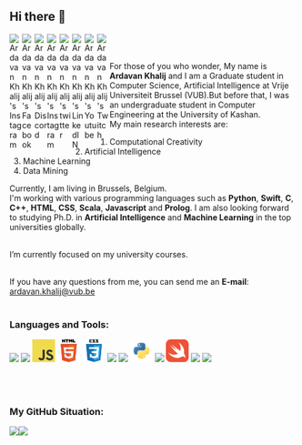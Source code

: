 ## Hi there 👋 

<a href="https://www.instagram.com/ardavan.a_khalij/">
  <img align="left" alt="Ardavan Khalij's Instagram" width="22px" src="https://raw.githubusercontent.com/Raymo111/Raymo111/master/socials/instagram.svg" />
</a>
<a href="https://www.facebook.com/ardavan.khalij">
  <img align="left" alt="Ardavan Khalij's Facebook" width="22px" src="https://cdn-icons-png.flaticon.com/512/2111/2111398.png" />
</a>
<a href="https://www.discord.com/ardavan_khalij/">
  <img align="left" alt="Ardavan Khalij's Discord" width="22px" src="https://raw.githubusercontent.com/peterthehan/peterthehan/master/assets/discord.svg" />
</a>
<a href="https://www.instagram.com/ardavan_music/">
  <img align="left" alt="Ardavan Khalij's Instagram" width="22px" src="https://raw.githubusercontent.com/Raymo111/Raymo111/master/socials/instagram.svg" />
</a>
<a href="https://twitter.com/ardavan_khalij">
  <img align="left" alt="Ardavan Khalij's twitter" width="22px" src="https://raw.githubusercontent.com/peterthehan/peterthehan/master/assets/twitter.svg" />
</a>
<a href="https://www.linkedin.com/in/ardavan-khalij-a217a3175/">
  <img align="left" alt="Ardavan Khalij's LinkedIN" width="22px" src="https://raw.githubusercontent.com/peterthehan/peterthehan/master/assets/linkedin.svg" />
</a>
<a href="https://www.youtube.com/channel/UCYP81Ay41cZFnR0-Qx4-9Hw">
  <img align="left" alt="Ardavan Khalij's Youtube" width="22px" src="https://raw.githubusercontent.com/peterthehan/peterthehan/master/assets/youtube.svg" />
</a>
<a href="https://www.twitch.tv/ardavan_khalij">
  <img align="left" alt="Ardavan Khalij's Twitch" width="22px" src="https://raw.githubusercontent.com/peterthehan/peterthehan/master/assets/twitch.svg" />
</a>
<br/><br/>


For those of you who wonder, My name is **Ardavan Khalij** and I am a Graduate student in Computer Science, Artificial Intelligence at Vrije Universiteit Brussel (VUB).But before that, I was an undergraduate student in Computer Engineering at the University of Kashan.<br/>
My main research interests are:<br/>
1. Computational Creativity
2. Artificial Intelligence
3. Machine Learning
4. Data Mining <br/>

Currently, I am living in Brussels, Belgium.<br/>
I'm working with various programming languages such as **Python**, **Swift**, **C**, **C++**, **HTML**, **CSS**, **Scala**, **Javascript** and **Prolog**. I am also looking forward to studying Ph.D. in **Artificial Intelligence** and **Machine Learning** in the top universities globally.<br/><br/>

I’m currently focused on my university courses.<br/><br/>

If you have any questions from me, you can send me an **E-mail**:<br/>
ardavan.khalij@vub.be<br/><br/>

### Languages and Tools:  

<code><img height="40" src="https://cdn-icons-png.flaticon.com/512/6132/6132220.png"></code>
<code><img height="40" src="https://cdn.icon-icons.com/icons2/2107/PNG/512/file_type_prolog_icon_130230.png"></code>
<code><img height="40" src="https://raw.githubusercontent.com/github/explore/80688e429a7d4ef2fca1e82350fe8e3517d3494d/topics/javascript/javascript.png"></code>
<code><img height="40" src="https://raw.githubusercontent.com/github/explore/80688e429a7d4ef2fca1e82350fe8e3517d3494d/topics/html/html.png"></code>
<code><img height="40" src="https://raw.githubusercontent.com/github/explore/80688e429a7d4ef2fca1e82350fe8e3517d3494d/topics/css/css.png"></code>
<code><img height="40" src="https://cdn.icon-icons.com/icons2/2415/PNG/512/c_line_logo_icon_146612.png"></code>
<code><img height="40" src="https://cdn.icon-icons.com/icons2/2107/PNG/512/file_type_cpp_icon_130670.png"></code>
<code><img height="40" src="https://raw.githubusercontent.com/github/explore/80688e429a7d4ef2fca1e82350fe8e3517d3494d/topics/python/python.png"></code>
<code><img height="40" src="https://cdn.icon-icons.com/icons2/2107/PNG/512/file_type_git_icon_130581.png"></code>
<code><img height="40" src="https://raw.githubusercontent.com/github/explore/80688e429a7d4ef2fca1e82350fe8e3517d3494d/topics/swift/swift.png"></code>
<code><img height="40" src="https://cdn.icon-icons.com/icons2/2699/PNG/512/postgresql_logo_icon_170835.png"></code>
<code><img height="40" src="https://cdn-icons.flaticon.com/png/512/1183/premium/1183670.png?token=exp=1638538203~hmac=98c1788d11d75411a03c151050e3645a"></code>
<br/><br/>
<br/><br/>

### My GitHub Situation:
<p>
  <a href="https://www.adamalston.com/"><img height="137px" src="https://github-readme-stats.vercel.app/api?username=ArdavanKhalij&hide_title=true&hide_border=true&show_icons=true&include_all_commits=true&count_private=true&line_height=21&text_color=000&icon_color=000&bg_color=0,ea6161,ffc64d,fffc4d,52fa5a&theme=graywhite" /><!-- wi*quL3fcV --><img height="137px" src="https://github-readme-stats.vercel.app/api/top-langs/?username=ArdavanKhalij&hide=html&hide_title=true&hide_border=true&layout=compact&langs_count=7&exclude_repo=comp426,Redventures-Movie-Quotes&text_color=000&icon_color=fff&bg_color=0,52fa5a,4dfcff,c64dff&theme=graywhite" /></a>
</p>
